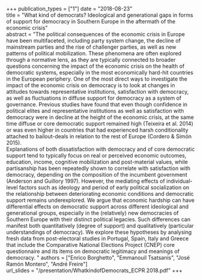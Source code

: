 +++
publication_types = ["1"]
date = "2018-08-23"  
title = "What kind of democrats? Ideological and generational gaps in forms of support for democracy in Southern Europe in the aftermath of the economic crisis"    
abstract = "The political consequences of the economic crisis in Europe have been multifaceted, including party system change, the decline of mainstream parties and the rise of challenger parties, as well as new patterns of political mobilization. These phenomena are often explored through a normative lens, as they are typically connected to broader questions concerning the impact of the economic crisis on the health of democratic systems, especially in the most economically hard-hit countries in the European periphery. One of the most direct ways to investigate the impact of the economic crisis on democracy is to look at changes in attitudes towards representative institutions, satisfaction with democracy, as well as fluctuations in diffuse support for democracy as a system of governance. Previous studies have found that even though confidence in political elites and representative institutions as well as satisfaction with democracy were in decline at the height of the economic crisis, at the same time diffuse or core democratic support remained high (Teixeira et al. 2014) or was even higher in countries that had experienced harsh conditionality attached to bailout-deals in relation to the rest of Europe (Cordero & Simón 2015).    
Explanations of both dissatisfaction with democracy and of core democratic support tend to typically focus on real or perceived economic outcomes, education, income, cognitive mobilization and post-material values, while partisanship has been repeatedly shown to correlate with satisfaction with democracy, depending on the composition of the incumbent government (Anderson and Guillory 1997). However, the mediating effects of individual-level factors such as ideology and period of early political socialization on the relationship between deteriorating economic conditions and democratic support remains underexplored. We argue that economic hardship can have differential effects on democratic support across different ideological and generational groups, especially in the (relatively) new democracies of Southern Europe with their distinct political legacies. Such differences can manifest both quantitatively (degree of support) and qualitatively (particular understandings of democracy). We explore these hypotheses by analysing fresh data from post-electoral studies in Portugal, Spain, Italy and Greece that include the Comparative National Elections Project (CNEP) core questionnaire and its items on democratic legitimacy and meanings of democracy. 
" 
authors = ["Enrico Borghetto", "Emmanouil Tsatsanis", "José Ramón Montero", "André Freire"]   
url_slides = "/presentation/WhatkindofDemocrats_ECPR 2018.pdf" 
+++
